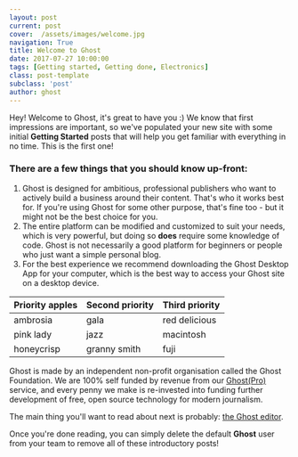 ```yaml
---
layout: post
current: post
cover:  /assets/images/welcome.jpg
navigation: True
title: Welcome to Ghost
date: 2017-07-27 10:00:00
tags: [Getting started, Getting done, Electronics]
class: post-template
subclass: 'post'
author: ghost
---
```


Hey! Welcome to Ghost, it's great to have you :) We know that first impressions are important, so we've populated your new site with some initial **Getting Started** posts that will help you get familiar with everything in no time. This is the first one!

### There are a few things that you should know up-front:
1. Ghost is designed for ambitious, professional publishers who want to actively build a business around their content. That's who it works best for. If you're using Ghost for some other purpose, that's fine too - but it might not be the best choice for you.
2. The entire platform can be modified and customized to suit your needs, which is very powerful, but doing so **does** require some knowledge of code. Ghost is not necessarily a good platform for beginners or people who just want a simple personal blog.
3. For the best experience we recommend downloading the Ghost Desktop App for your computer, which is the best way to access your Ghost site on a desktop device.

| Priority apples | Second priority | Third priority |
|-----------------|-----------------|----------------|
| ambrosia        | gala            | red delicious  |
| pink lady       | jazz            | macintosh      |
| honeycrisp      | granny smith    | fuji           |


Ghost is made by an independent non-profit organisation called the Ghost Foundation. We are 100% self funded by revenue from our [Ghost(Pro)](https://ghost.org/pricing) service, and every penny we make is re-invested into funding further development of free, open source technology for modern journalism.

The main thing you'll want to read about next is probably: [the Ghost editor](https://demo.ghost.io/the-editor/).

Once you're done reading, you can simply delete the default **Ghost** user from your team to remove all of these introductory posts!
